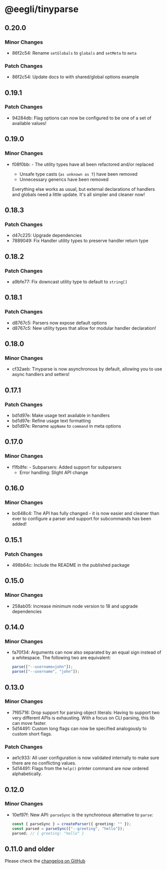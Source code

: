 # @eegli/tinyparse

## 0.20.0

### Minor Changes

- 86f2c54: Rename `setGlobals` to `globals` and `setMeta` to `meta`

### Patch Changes

- 86f2c54: Update docs to with shared/global options example

## 0.19.1

### Patch Changes

- 94284db: Flag options can now be configured to be one of a set of available values!

## 0.19.0

### Minor Changes

- f08f0bb: - The utility types have all been refactored and/or replaced

  - Unsafe type casts (`as unknown as T`) have been removed
  - Unnecessary generics have been removed

  Everything else works as usual, but external declarations of handlers and globals need a little update. It's all simpler and cleaner now!

## 0.18.3

### Patch Changes

- d47c225: Upgrade dependencies
- 7889049: Fix Handler utility types to preserve handler return type

## 0.18.2

### Patch Changes

- a9bfe77: Fix downcast utility type to default to `string[]`

## 0.18.1

### Patch Changes

- d8767c5: Parsers now expose default options
- d8767c5: New utility types that allow for modular handler declaration!

## 0.18.0

### Minor Changes

- cf32aeb: Tinyparse is now asynchronous by default, allowing you to use async handlers and setters!

## 0.17.1

### Patch Changes

- bd1d97e: Make usage text available in handlers
- bd1d97e: Refine usage text formatting
- bd1d97e: Rename `appName` to `command` in meta options

## 0.17.0

### Minor Changes

- f1fb8fe: - Subparsers: Added support for subparsers
  - Error handling: Slight API change

## 0.16.0

### Minor Changes

- bc648c4: The API has fully changed - it is now easier and cleaner than ever to configure a parser and support for subcommands has been added!

## 0.15.1

### Patch Changes

- 498b64c: Include the README in the published package

## 0.15.0

### Minor Changes

- 258ab05: Increase minimum node version to 18 and upgrade dependencies

## 0.14.0

### Minor Changes

- fa70f34: Arguments can now also separated by an equal sign instead of a whitespace. The following two are equivalent:

  ```ts
  parse(["--username=john"]);
  parse(["--username", "john"]);
  ```

## 0.13.0

### Minor Changes

- 7f65716: Drop support for parsing object literals: Having to support two very different APIs is exhausting. With a focus on CLI parsing, this lib can move faster.
- 5d14491: Custom long flags can now be specified analogously to custom short flags.

### Patch Changes

- ae1c933: All user configuration is now validated internally to make sure there are no conflicting values.
- 5d14491: Flags from the `help()` printer command are now ordered alphabetically.

## 0.12.0

### Minor Changes

- 10ef97f: New API: `parseSync` is the synchronous alternative to `parse`:

  ```ts
  const { parseSync } = createParser({ greeting: "" });
  const parsed = parseSync(["--greeting", "hello"]);
  parsed; // { greeting: "hello" }
  ```

## 0.11.0 and older

Please check the [changelog on GitHub](https://github.com/eegli/tinyparse/releases/tag/v0.11.0)
